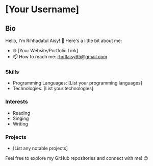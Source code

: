 # [Your Username]

## Bio

Hello, I'm Rihhadatul Aisy! 👋 Here's a little bit about me:

- 🌐 [Your Website/Portfolio Link]
- 📫 How to reach me: rhdtlaisy85@gmail.com

### Skills

- Programming Languages: [List your programming languages]
- Technologies: [List your technologies]

### Interests

- Reading
- Singing
- Writing 

### Projects

- [List any notable projects]

Feel free to explore my GitHub repositories and connect with me! 😊
